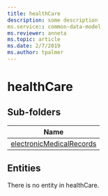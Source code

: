 ```yaml
---
title: healthCare
description: some description
ms.service:: common-data-model
ms.reviewer: anneta
ms.topic: article
ms.date: 2/7/2019
ms.author: tpalmer
---
```


# healthCare

## Sub-folders

|Name|
|---|
|[electronicMedicalRecords](electronicMedicalRecords/overview.md)|



## Entities

There is no entity in healthCare.